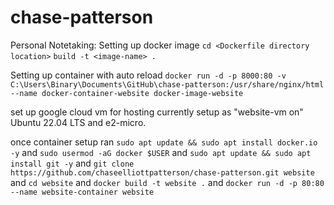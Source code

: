 # chase-patterson
Personal Notetaking:
Setting up docker image
`cd <Dockerfile directory location>`
`build -t <image-name> .`

Setting up container with auto reload
`docker run -d -p 8000:80 -v C:\Users\Binary\Documents\GitHub\chase-patterson:/usr/share/nginx/html --name docker-container-website docker-image-website`


set up google cloud vm for hosting currently setup as "website-vm on" Ubuntu 22.04 LTS and e2-micro. 

once container setup ran
`sudo apt update && sudo apt install docker.io -y`
and 
`sudo usermod -aG docker $USER`
and 
`sudo apt update && sudo apt install git -y`
and
`git clone https://github.com/chaseelliottpatterson/chase-patterson.git website`
and 
`cd website`
and
`docker build -t website .`
and
`docker run -d -p 80:80 --name website-container website`

